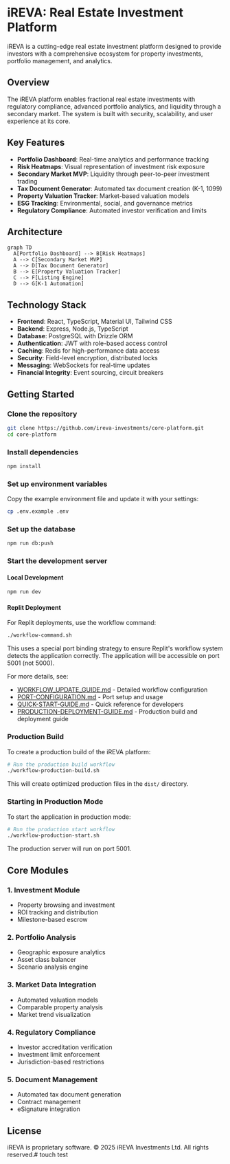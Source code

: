# iREVA: Real Estate Investment Platform

iREVA is a cutting-edge real estate investment platform designed to provide investors with a comprehensive ecosystem for property investments, portfolio management, and analytics.

## Overview

The iREVA platform enables fractional real estate investments with regulatory compliance, advanced portfolio analytics, and liquidity through a secondary market. The system is built with security, scalability, and user experience at its core.

## Key Features

- **Portfolio Dashboard**: Real-time analytics and performance tracking
- **Risk Heatmaps**: Visual representation of investment risk exposure
- **Secondary Market MVP**: Liquidity through peer-to-peer investment trading
- **Tax Document Generator**: Automated tax document creation (K-1, 1099)
- **Property Valuation Tracker**: Market-based valuation models
- **ESG Tracking**: Environmental, social, and governance metrics
- **Regulatory Compliance**: Automated investor verification and limits

## Architecture

```mermaid
graph TD
  A[Portfolio Dashboard] --> B[Risk Heatmaps]
  A --> C[Secondary Market MVP]
  A --> D[Tax Document Generator]
  B --> E[Property Valuation Tracker]
  C --> F[Listing Engine]
  D --> G[K-1 Automation]
```

## Technology Stack

- **Frontend**: React, TypeScript, Material UI, Tailwind CSS
- **Backend**: Express, Node.js, TypeScript
- **Database**: PostgreSQL with Drizzle ORM
- **Authentication**: JWT with role-based access control
- **Caching**: Redis for high-performance data access
- **Security**: Field-level encryption, distributed locks
- **Messaging**: WebSockets for real-time updates
- **Financial Integrity**: Event sourcing, circuit breakers

## Getting Started

### Clone the repository

```bash
git clone https://github.com/ireva-investments/core-platform.git
cd core-platform
```

### Install dependencies

```bash
npm install
```

### Set up environment variables

Copy the example environment file and update it with your settings:

```bash
cp .env.example .env
```

### Set up the database

```bash
npm run db:push
```

### Start the development server

#### Local Development
```bash
npm run dev
```

#### Replit Deployment
For Replit deployments, use the workflow command:
```bash
./workflow-command.sh
```

This uses a special port binding strategy to ensure Replit's workflow system detects the application correctly. The application will be accessible on port 5001 (not 5000).

For more details, see:
- [WORKFLOW_UPDATE_GUIDE.md](./WORKFLOW_UPDATE_GUIDE.md) - Detailed workflow configuration
- [PORT-CONFIGURATION.md](./PORT-CONFIGURATION.md) - Port setup and usage
- [QUICK-START-GUIDE.md](./QUICK-START-GUIDE.md) - Quick reference for developers
- [PRODUCTION-DEPLOYMENT-GUIDE.md](./PRODUCTION-DEPLOYMENT-GUIDE.md) - Production build and deployment guide

### Production Build

To create a production build of the iREVA platform:

```bash
# Run the production build workflow
./workflow-production-build.sh
```

This will create optimized production files in the `dist/` directory.

### Starting in Production Mode

To start the application in production mode:

```bash
# Run the production start workflow
./workflow-production-start.sh
```

The production server will run on port 5001.

## Core Modules

### 1. Investment Module
- Property browsing and investment
- ROI tracking and distribution
- Milestone-based escrow

### 2. Portfolio Analysis
- Geographic exposure analytics
- Asset class balancer
- Scenario analysis engine

### 3. Market Data Integration
- Automated valuation models
- Comparable property analysis
- Market trend visualization

### 4. Regulatory Compliance
- Investor accreditation verification
- Investment limit enforcement
- Jurisdiction-based restrictions

### 5. Document Management
- Automated tax document generation
- Contract management
- eSignature integration

## License

iREVA is proprietary software. © 2025 iREVA Investments Ltd. All rights reserved.# touch test
